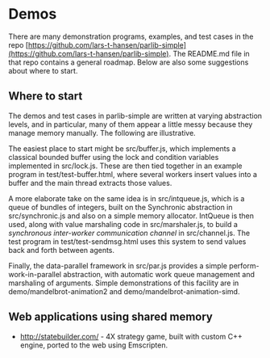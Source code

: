 # Demos

There are many demonstration programs, examples, and test cases in the repo [https://github.com/lars-t-hansen/parlib-simple](https://github.com/lars-t-hansen/parlib-simple).  The README.md file in that repo contains a general roadmap.  Below are also some suggestions about where to start.

## Where to start

The demos and test cases in parlib-simple are written at varying abstraction levels, and in particular, many of them appear a little messy because they manage memory manually.  The following are illustrative.

The easiest place to start might be src/buffer.js, which implements a classical bounded buffer using the lock and condition variables implemented in src/lock.js.  These are then tied together in an example program in test/test-buffer.html, where several workers insert values into a buffer and the main thread extracts those values.

A more elaborate take on the same idea is in src/intqueue.js, which is a queue of bundles of integers, built on the Synchronic abstraction in src/synchronic.js and also on a simple memory allocator.  IntQueue is then used, along with value marshaling code in src/marshaler.js, to build a *synchronous inter-worker communication channel* in src/channel.js.  The test program in test/test-sendmsg.html uses this system to send values back and forth between agents.

Finally, the data-parallel framework in src/par.js provides a simple perform-work-in-parallel abstraction, with automatic work queue management and marshaling of arguments.  Simple demonstrations of this facility are in demo/mandelbrot-animation2 and demo/mandelbrot-animation-simd.

## Web applications using shared memory

* http://statebuilder.com/ - 4X strategy game, built with custom C++ engine, ported to the web using Emscripten.
